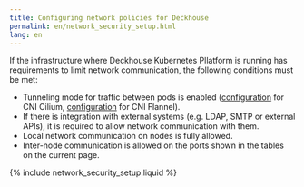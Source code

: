 ```yaml
---
title: Configuring network policies for Deckhouse
permalink: en/network_security_setup.html
lang: en
---
```


If the infrastructure where Deckhouse Kubernetes Pllatform is running has requirements to limit network communication, the following conditions must be met:

* Tunneling mode for traffic between pods is enabled ([configuration](modules/021-cni-cilium/configuration.html#parameters-tunnelmode) for CNI Cilium, [configuration](modules/035-cni-flannel/configuration.html#parameters-podnetworkmode) for CNI Flannel).
* If there is integration with external systems (e.g. LDAP, SMTP or external APIs), it is required to allow network communication with them.
* Local network communication on nodes is fully allowed.
* Inter-node communication is allowed on the ports shown in the tables on the current page.

{% include network_security_setup.liquid %}
